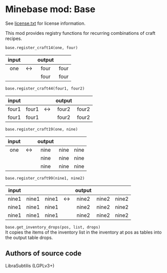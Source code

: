 Minebase mod: Base
==================
See [license.txt](./license.txt) for license information.
  
This mod provides registry functions for recurring combinations of craft
recipes.  

`base.register_craft14(one, four)`

| input	|	| output 	||
|:-----:|:-----:|:-------------:|:-----:|
| one	| &harr;| four 		| four	|
|	|	| four 	 	| four  |				

`base.register_craft44(four1, four2)`

| input	|	|	| output 	||
|:-----:|:-----:|:-----:|:-------------:|:-----:|
| four1	| four1	| &harr;| four2 	| four2	|
| four1	| four1	| 	| four2	 	| four2 |				

`base.register_craft19(one, nine)`

| input	|	| output|||
|:-----:|:-----:|:-----:|:-----:|:-----:|
| one	| &harr;| nine 	| nine	| nine	|
| 	| 	| nine	| nine	| nine	|
| 	|	| nine	| nine	| nine	|

`base.register_craft99(nine1, nine2)`

| input	|	|	|	| output|||
|:-----:|:-----:|:-----:|:-----:|:-----:|:-----:|:-----:|
| nine1	| nine1	| nine1	| &harr;| nine2	| nine2	| nine2	|
| nine1	| nine1	| nine1	|	| nine2	| nine2	| nine2	|
| nine1	| nine1	| nine1	|	| nine2	| nine2	| nine2	|

`base.get_inventory_drops(pos, list, drops)`  
It copies the items of the inventory list in the inventory at pos as tables into the output table drops.

Authors of source code
----------------------
LibraSubtilis (LGPLv3+)


